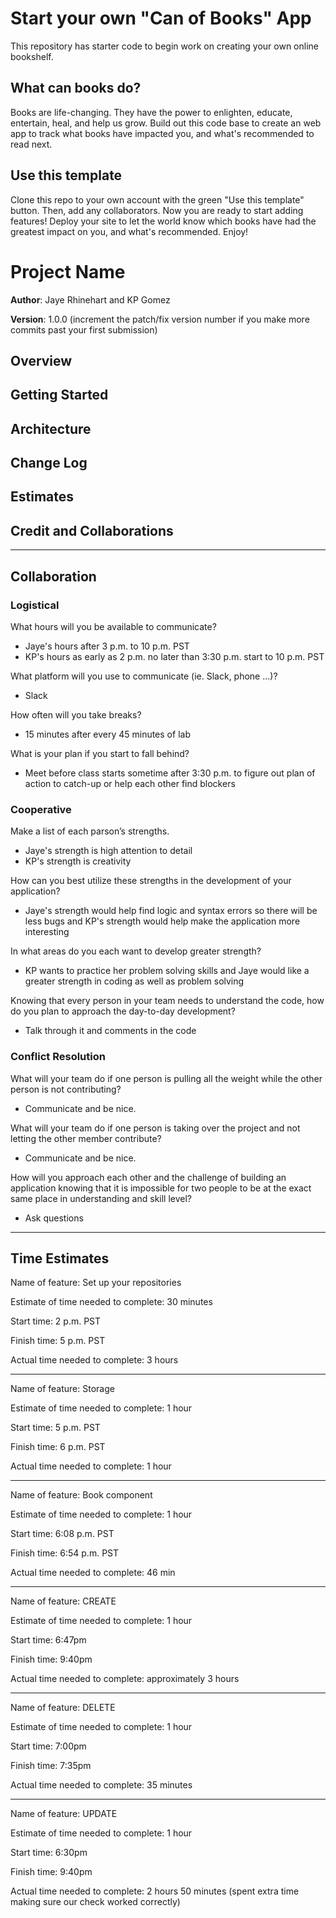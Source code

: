 # Start your own "Can of Books" App

This repository has starter code to begin work on creating your own online bookshelf.

## What can books do?

Books are life-changing. They have the power to enlighten, educate, entertain, heal, and help us grow. Build out this code base to create an web app to track what books have impacted you, and what's recommended to read next.

## Use this template

Clone this repo to your own account with the green "Use this template" button. Then, add any collaborators. Now you are ready to start adding features! Deploy your site to let the world know which books have had the greatest impact on you, and what's recommended. Enjoy!

# Project Name

**Author**: Jaye Rhinehart and KP Gomez

**Version**: 1.0.0 (increment the patch/fix version number if you make more commits past your first submission)

## Overview
<!-- Provide a high level overview of what this application is and why you are building it, beyond the fact that it's an assignment for this class. (i.e. What's your problem domain?) -->

## Getting Started
<!-- What are the steps that a user must take in order to build this app on their own machine and get it running? -->

## Architecture
<!-- Provide a detailed description of the application design. What technologies (languages, libraries, etc) you're using, and any other relevant design information. -->

## Change Log
<!-- Use this area to document the iterative changes made to your application as each feature is successfully implemented. Use time stamps. Here's an example:

01-01-2001 4:59pm - Application now has a fully-functional express server, with a GET route for the location resource. -->

## Estimates
<!-- See below -->

## Credit and Collaborations
<!-- Give credit (and a link) to other people or resources that helped you build this application. -->

<hr>

## Collaboration

### Logistical

What hours will you be available to communicate? 

- Jaye's hours after 3 p.m. to 10 p.m. PST
- KP's hours as early as 2 p.m. no later than 3:30 p.m. start to 10 p.m. PST

What platform will you use to communicate (ie. Slack, phone …)?

- Slack

How often will you take breaks?

- 15 minutes after every 45 minutes of lab

What is your plan if you start to fall behind?

- Meet before class starts sometime after 3:30 p.m. to figure out plan of action to catch-up or help each other find blockers

### Cooperative
Make a list of each parson’s strengths.

- Jaye's strength is high attention to detail
- KP's strength is creativity

How can you best utilize these strengths in the development of your application?

- Jaye's strength would help find logic and syntax errors so there will be less bugs and KP's strength would help make the application more interesting

In what areas do you each want to develop greater strength? 

- KP wants to practice her problem solving skills and Jaye would like a greater strength in coding as well as problem solving

Knowing that every person in your team needs to understand the code, how do you plan to approach the day-to-day development?

- Talk through it and comments in the code

### Conflict Resolution

What will your team do if one person is pulling all the weight while the other person is not contributing?

- Communicate and be nice.

What will your team do if one person is taking over the project and not letting the other member contribute?

- Communicate and be nice.

How will you approach each other and the challenge of building an application knowing that it is impossible for two people to be at the exact same place in understanding and skill level?

- Ask questions

<hr>

## Time Estimates

Name of feature: Set up your repositories

Estimate of time needed to complete: 30 minutes

Start time: 2 p.m. PST

Finish time: 5 p.m. PST

Actual time needed to complete: 3 hours

<hr>

Name of feature: Storage

Estimate of time needed to complete: 1 hour

Start time: 5 p.m. PST

Finish time: 6 p.m. PST

Actual time needed to complete: 1 hour

<hr>

Name of feature: Book component

Estimate of time needed to complete: 1 hour

Start time: 6:08 p.m. PST

Finish time: 6:54 p.m. PST

Actual time needed to complete: 46 min

<hr>

Name of feature: CREATE

Estimate of time needed to complete: 1 hour

Start time: 6:47pm

Finish time: 9:40pm

Actual time needed to complete: approximately 3 hours

<hr>

Name of feature: DELETE

Estimate of time needed to complete: 1 hour

Start time: 7:00pm

Finish time: 7:35pm

Actual time needed to complete: 35 minutes

<hr>

Name of feature: UPDATE

Estimate of time needed to complete: 1 hour

Start time: 6:30pm

Finish time: 9:40pm

Actual time needed to complete: 2 hours 50 minutes (spent extra time making sure our check worked correctly)
